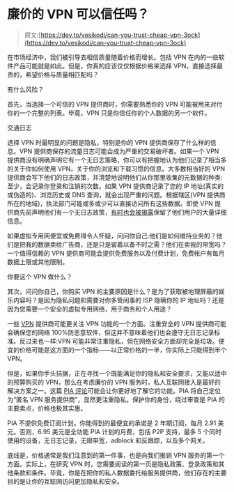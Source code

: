 # 廉价的 VPN 可以信任吗？

> 原文:[https://dev.to/vesikodi/can-you-trust-cheap-vpn-3ock](https://dev.to/vesikodi/can-you-trust-cheap-vpn-3ock)

在市场经济中，我们被引导去相信质量随着价格而增长。包括 VPN 在内的一些软件产品可能就是如此。但是，你真的应该仅仅根据价格来选择 VPN，直接选择最贵的，希望价格与质量相匹配吗？

有什么风险？

首先，当选择一个可信的 VPN 提供商时，你需要熟悉你的 VPN 可能被用来对付你的一个完整的列表。毕竟，VPN 只是你信任你的个人数据的另一个软件。

交通日志

选择 VPN 时最明显的问题是隐私，特别是你的 VPN 提供商保存了什么样的信息。VPN 提供商保存的流量日志可能会成为严重的交易破坏者。如果一个 VPN 提供商没有明确声明它有一个无日志策略，你可以有把握地认为他们记录了相当多的关于你如何使用 VPN，关于你的浏览和下载习惯的信息。大多数相当好的 VPN 提供商会写下他们的日志政策，并清楚地说明他们从你那里收集的元数据的种类:至少，会记录你登录和注销的次数。如果 VPN 提供商记录了您的 IP 地址(真实的或伪造的)、浏览历史或 DNS 查询，就会出现严重的问题。根据辖区(VPN 提供商所在的地域)，执法部门可能或多或少可以直接访问所有这些数据。即使 VPN 提供商先前声明他们有一个无日志政策，[有时也会被揭露](https://restoreprivacy.com/ipvanish-provides-logs-to-authorities/)保留了他们用户的大量详细信息。

如果虚拟专用网便宜或免费得令人怀疑，问问你自己:他们是如何维持业务的？他们是把我的数据卖给广告商，还是只是留着以备不时之需？他们在卖我的带宽吗？一个值得信赖的 VPN 提供商可能会提供免费服务以及付费计划，免费帐户有每月数据上限或其他限制。

你要这个 VPN 做什么？

其次，问问你自己，你购买 VPN 的主要原因是什么？是为了获取被地理屏蔽的娱乐内容吗？是因为隐私问题和需要对你多管闲事的 ISP 隐瞒你的 IP 地址吗？还是因为您需要一个安全的虚拟专用网络，用于商务和个人用途？

一些 [VPN](http://skypemagazine.com/news/) 提供商可能更关注 VPN 功能的一个方面。注重安全的 VPN 提供商可能会确保您的网络 100%防恶意软件，但这并不意味着他们也会遵守无日志记录标准。反过来也一样:VPN 可能非常注重隐私，但在网络安全方面却完全是垃圾。便宜的价格可能是这方面的一个指标——以正常价格的一半，你实际上只能得到半个 VPN。

但是，如果你手头拮据，正在寻找一个既能满足你的隐私和安全要求，又能以适中的预算购买的 VPN，那么在考虑廉价的 VPN 服务时，私人互联网接入是最好的解决方案之一。这篇 [PIA 评论](https://vpnpro.com/vpn-reviews/private-internet-access-review/)可能会让你更好地了解它的功能。PIA 将自己定位为“匿名 VPN 服务提供商”，显然更注重隐私。保护你的身份，绕过审查是 PIA 的主要卖点，价格也极其实惠。

PIA 不提供免费订阅计划。你能得到的最便宜的承诺是 2 年期订阅，每月 2.91 美元。否则，6.95 美元是全功能 PIA 计划的月费，包括 P2P 支持，最多 5 个同时使用的设备，无日志记录，无限带宽，adblock 和反跟踪，以及多个网关。

底线是，价格通常是我们注意到的第一件事，也是向我们推销 VPN 服务的第一个方面。实际上，在研究 VPN 时，您需要阅读的第一页是隐私政策、登录政策和其他条款和条件。毕竟，你是在把你的私人数据委托给服务提供商，他们存在的主要目的是让你的互联网访问更加隐私和安全。